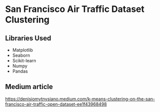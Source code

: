 # San Francisco Air Traffic Dataset Clustering
## Libraries Used
- Matplotlib
- Seaborn
- Scikit-learn
- Numpy
- Pandas
## Medium article
https://denisiomytnysiano.medium.com/k-means-clustering-on-the-san-francisco-air-traffic-open-dataset-ee1f43968498

